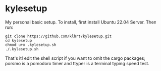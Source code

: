 # kylesetup

My personal basic setup. To install, first install Ubuntu 22.04 Server. Then run:
```
git clone https://github.com/klhrt/kylesetup.git
cd kylesetup
chmod u+x .kylesetup.sh
./.kylesetup.sh
```

That's it! edit the shell script if you want to omit the cargo packages; porsmo is a pomodoro timer and ttyper is a terminal typing speed test.
